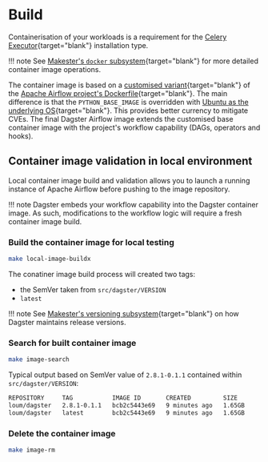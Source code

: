 # Build

Containerisation of your workloads is a requirement for the [Celery Executor](https://airflow.apache.org/docs/apache-airflow/stable/core-concepts/executor/celery.html){target="blank"} installation type.

!!! note
    See [Makester's `docker` subsystem](https://loum.github.io/makester/makefiles/docker/){target="blank"} for more detailed container image operations.

The container image is based on a [customised variant](https://github.com/loum/airflow-base){target="blank"} of the [Apache Airflow project's Dockerfile](https://github.com/apache/airflow/blob/main/Dockerfile){target="blank"}. The main difference is that the `PYTHON_BASE_IMAGE` is overridden with [Ubuntu as the underlying OS](https://github.com/loum/python3-ubuntu){target="blank"}. This provides better currency to mitigate CVEs. The final Dagster Airflow image extends the customised base container image with the project's workflow capability (DAGs, operators and hooks).

## Container image validation in local environment

Local container image build and validation allows you to launch a running instance of Apache Airflow before pushing to the image repository.

!!! note
    Dagster embeds your workflow capability into the Dagster container image. As such, modifications to the workflow logic will require a fresh container image build.

### Build the container image for local testing
``` sh
make local-image-buildx
```

The conatiner image build process will created two tags:

- the SemVer taken from `src/dagster/VERSION`
- `latest`

!!! note
    See [Makester's versioning subsystem](https://loum.github.io/makester/makefiles/versioning/#generate-dynamic-version){target="blank"} on how Dagster maintains release versions.

### Search for built container image
``` sh
make image-search
```

Typical output based on SemVer value of `2.8.1-0.1.1` contained within `src/dagster/VERSION`:
``` sh title="Dagster container image tags."
REPOSITORY     TAG           IMAGE ID       CREATED         SIZE
loum/dagster   2.8.1-0.1.1   bcb2c5443e69   9 minutes ago   1.65GB
loum/dagster   latest        bcb2c5443e69   9 minutes ago   1.65GB
```

### Delete the container image
``` sh
make image-rm
```
